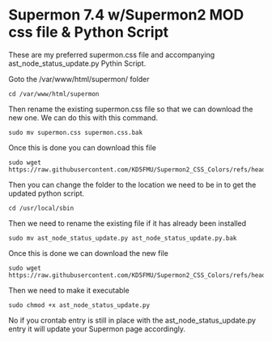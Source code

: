 # Supermon 7.4 w/Supermon2 MOD css file & Python Script

These are my preferred supermon.css file and accompanying ast_node_status_update.py Pythin Script.

Goto the /var/www/html/supermon/ folder 
```
cd /var/www/html/supermon
```
Then rename the existing supermon.css file so that we can download the new one. We can do this with this command.
```
sudo mv supermon.css supermon.css.bak
```

Once this is done you can download this file

```
sudo wget https://raw.githubusercontent.com/KD5FMU/Supermon2_CSS_Colors/refs/heads/main/supermon.css
```


Then you can change the folder to the location we need to be in to get the updated python script.
```
cd /usr/local/sbin
```

Then we need to rename the existing file if it has already been installed
```
sudo mv ast_node_status_update.py ast_node_status_update.py.bak
```

Once this is done we can download the new file
```
sudo wget https://raw.githubusercontent.com/KD5FMU/Supermon2_CSS_Colors/refs/heads/main/ast_node_status_update.py
```

Then we need to make it executable
```
sudo chmod +x ast_node_status_update.py
```

No if you crontab entry is still in place with the ast_node_status_update.py entry it will update your Supermon page accordingly.

